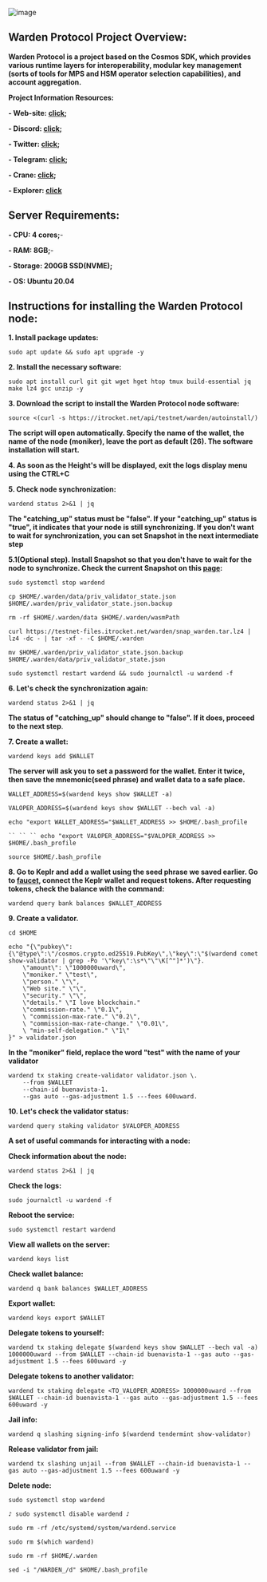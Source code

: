 ![image](https://github.com/Mozgiii9/WardenProtocolSetupTheNode/assets/74683169/373a9e96-8740-4e14-8283-3c9a19041bd9)

## Warden Protocol Project Overview:

**Warden Protocol is a project based on the Cosmos SDK, which provides various runtime layers for interoperability, modular key management (sorts of tools for MPS and HSM operator selection capabilities), and account aggregation.**

**Project Information Resources:**

**- Web-site: [click](https://wardenprotocol.org/);**

**- Discord: [click](https://discord.com/invite/wardenprotocol);**

**- Twitter: [click](https://twitter.com/wardenprotocol);**

**- Telegram: [click](https://t.me/wardenprotocol);**

**- Crane: [click](https://spaceward.alfama.wardenprotocol.org/);**

**- Explorer: [click](https://testnet.itrocket.net/warden/staking)**


## Server Requirements:

**- CPU: 4 cores;**-

**- RAM: 8GB;**-

**- Storage: 200GB SSD(NVME);**

**- OS: Ubuntu 20.04**
## Instructions for installing the Warden Protocol node:

**1. Install package updates:**

```
sudo apt update && sudo apt upgrade -y
```

**2. Install the necessary software:**

```
sudo apt install curl git git wget hget htop tmux build-essential jq make lz4 gcc unzip -y
```

**3. Download the script to install the Warden Protocol node software:**

```
source <(curl -s https://itrocket.net/api/testnet/warden/autoinstall/)
```

**The script will open automatically. Specify the name of the wallet, the name of the node (moniker), leave the port as default (26). The software installation will start.**

**4. As soon as the Height's will be displayed, exit the logs display menu using the CTRL+C**

**5. Check node synchronization:**

```
wardend status 2>&1 | jq
```

**The "catching_up" status must be "false". If your "catching_up" status is "true", it indicates that your node is still synchronizing. If you don't want to wait for synchronization, you can set Snapshot in the next intermediate step**

**5.1(Optional step). Install Snapshot so that you don't have to wait for the node to synchronize. Check the current Snapshot on this [page](https://itrocket.net/services/testnet/warden/):**

```
sudo systemctl stop wardend
```

```
cp $HOME/.warden/data/priv_validator_state.json $HOME/.warden/priv_validator_state.json.backup
```

```
rm -rf $HOME/.warden/data $HOME/.warden/wasmPath
```

```
curl https://testnet-files.itrocket.net/warden/snap_warden.tar.lz4 | lz4 -dc - | tar -xf - -C $HOME/.warden
```

```
mv $HOME/.warden/priv_validator_state.json.backup $HOME/.warden/data/priv_validator_state.json
```

```
sudo systemctl restart wardend && sudo journalctl -u wardend -f
```

**6. Let's check the synchronization again:**

```
wardend status 2>&1 | jq
```

**The status of "catching_up" should change to "false". If it does, proceed to the next step**.

**7. Create a wallet:**

```
wardend keys add $WALLET
```

**The server will ask you to set a password for the wallet. Enter it twice, then save the mnemonic(seed phrase) and wallet data to a safe place.**

```
WALLET_ADDRESS=$(wardend keys show $WALLET -a)
```

```
VALOPER_ADDRESS=$(wardend keys show $WALLET --bech val -a)
```

```
echo "export WALLET_ADDRESS="$WALLET_ADDRESS >> $HOME/.bash_profile
```

```
`` `` `` echo "export VALOPER_ADDRESS="$VALOPER_ADDRESS >> $HOME/.bash_profile
```

```
source $HOME/.bash_profile
```

**8. Go to Keplr and add a wallet using the seed phrase we saved earlier. Go to [faucet](https://spaceward.alfama.wardenprotocol.org/), connect the Keplr wallet and request tokens. After requesting tokens, check the balance with the command:**

```
wardend query bank balances $WALLET_ADDRESS
```

**9. Create a validator.**

```
cd $HOME
```

```
echo "{\"pubkey\":{\"@type\":\"/cosmos.crypto.ed25519.PubKey\",\"key\":\"$(wardend comet show-validator | grep -Po '\"key\":\s*\"\"\K[^"]*')\"}.
    \"amount\": \"1000000uward\",
    \"moniker." \"test\",
    \"person." \"\",
    \"Web site." \"\",
    \"security." \"\",
    \"details." \"I love blockchain."
    \"commission-rate." \"0.1\",
    \ "commission-max-rate." \"0.2\",
    \ "commission-max-rate-change." \"0.01\",
    \ "min-self-delegation." \"1\"
}" > validator.json
```

**In the "moniker" field, replace the word "test" with the name of your validator**

```
wardend tx staking create-validator validator.json \.
    --from $WALLET
    --chain-id buenavista-1.
	--gas auto --gas-adjustment 1.5 ---fees 600uward.
```

**10. Let's check the validator status:**

```
wardend query staking validator $VALOPER_ADDRESS
```

**A set of useful commands for interacting with a node:**

**Check information about the node:**

```
wardend status 2>&1 | jq
```

**Check the logs:**

```
sudo journalctl -u wardend -f
```

**Reboot the service:**

```
sudo systemctl restart wardend
```

**View all wallets on the server:**

```
wardend keys list
```

**Check wallet balance:**

```
wardend q bank balances $WALLET_ADDRESS
```

**Export wallet:**

```
wardend keys export $WALLET
```

**Delegate tokens to yourself:**

```
wardend tx staking delegate $(wardend keys show $WALLET --bech val -a) 1000000uward --from $WALLET --chain-id buenavista-1 --gas auto --gas-adjustment 1.5 --fees 600uward -y 
```

**Delegate tokens to another validator:**

```
wardend tx staking delegate <TO_VALOPER_ADDRESS> 1000000uward --from $WALLET --chain-id buenavista-1 --gas auto --gas-adjustment 1.5 --fees 600uward -y 	
```


**Jail info:**
```
wardend q slashing signing-info $(wardend tendermint show-validator) 
```

**Release validator from jail:**

```
wardend tx slashing unjail --from $WALLET --chain-id buenavista-1 --gas auto --gas-adjustment 1.5 --fees 600uward -y 
```

**Delete node:**

```
sudo systemctl stop wardend
```

```
♪ sudo systemctl disable wardend ♪
```

```
sudo rm -rf /etc/systemd/system/wardend.service
```

```
sudo rm $(which wardend)
```

```
sudo rm -rf $HOME/.warden
```

```
sed -i "/WARDEN_/d" $HOME/.bash_profile
```

